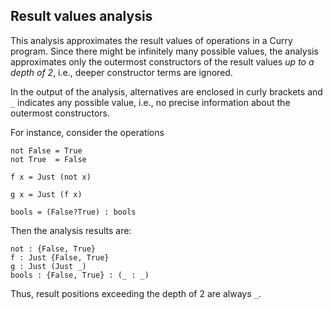 Result values analysis
----------------------

This analysis approximates the result values of operations in a Curry program.
Since there might be infinitely many possible values, the analysis
approximates only the outermost constructors of the result values
*up to a depth of 2*, i.e., deeper constructor terms are ignored.

In the output of the analysis, alternatives are enclosed in curly brackets
and `_` indicates any possible value, i.e., no precise information
about the outermost constructors.

For instance, consider the operations

    not False = True
    not True  = False
    
    f x = Just (not x)
    
    g x = Just (f x)
    
    bools = (False?True) : bools

Then the analysis results are:

    not : {False, True}
    f : Just {False, True}
    g : Just (Just _)
    bools : {False, True} : (_ : _)
    
Thus, result positions exceeding the depth of 2 are always `_`.

